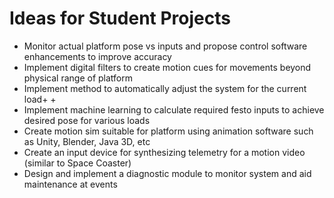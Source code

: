 # Ideas for Student Projects

+ Monitor actual platform pose vs inputs and propose control software enhancements to improve accuracy
+ Implement digital filters to create motion cues for movements beyond physical range of platform
+ Implement method to automatically adjust the system for the current load+ + 
+ Implement machine learning to calculate required festo inputs to achieve desired pose for various loads
+ Create motion sim suitable for platform using animation software such as Unity, Blender, Java 3D, etc
+ Create an input device for synthesizing telemetry for a motion video (similar to Space Coaster)
+ Design and implement a diagnostic module to monitor system and aid maintenance at events
